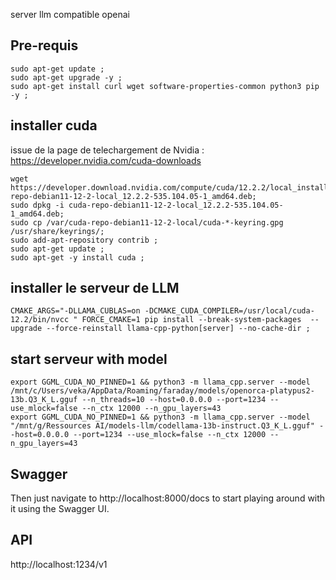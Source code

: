 server llm compatible openai

## Pre-requis
```
sudo apt-get update ; 
sudo apt-get upgrade -y ; 
sudo apt-get install curl wget software-properties-common python3 pip -y ; 
```
## installer cuda
issue de la page de telechargement de Nvidia : https://developer.nvidia.com/cuda-downloads
```
wget https://developer.download.nvidia.com/compute/cuda/12.2.2/local_installers/cuda-repo-debian11-12-2-local_12.2.2-535.104.05-1_amd64.deb;
sudo dpkg -i cuda-repo-debian11-12-2-local_12.2.2-535.104.05-1_amd64.deb;
sudo cp /var/cuda-repo-debian11-12-2-local/cuda-*-keyring.gpg /usr/share/keyrings/;
sudo add-apt-repository contrib ; 
sudo apt-get update ; 
sudo apt-get -y install cuda ;
```
## installer le serveur de LLM
```
CMAKE_ARGS="-DLLAMA_CUBLAS=on -DCMAKE_CUDA_COMPILER=/usr/local/cuda-12.2/bin/nvcc " FORCE_CMAKE=1 pip install --break-system-packages  --upgrade --force-reinstall llama-cpp-python[server] --no-cache-dir ;
```
## start serveur with model
```
export GGML_CUDA_NO_PINNED=1 && python3 -m llama_cpp.server --model /mnt/c/Users/veka/AppData/Roaming/faraday/models/openorca-platypus2-13b.Q3_K_L.gguf --n_threads=10 --host=0.0.0.0 --port=1234 --use_mlock=false --n_ctx 12000 --n_gpu_layers=43 
export GGML_CUDA_NO_PINNED=1 && python3 -m llama_cpp.server --model "/mnt/g/Ressources AI/models-llm/codellama-13b-instruct.Q3_K_L.gguf" --host=0.0.0.0 --port=1234 --use_mlock=false --n_ctx 12000 --n_gpu_layers=43 
```

## Swagger
Then just navigate to http://localhost:8000/docs to start playing around with it using the Swagger UI.

## API 
http://localhost:1234/v1
